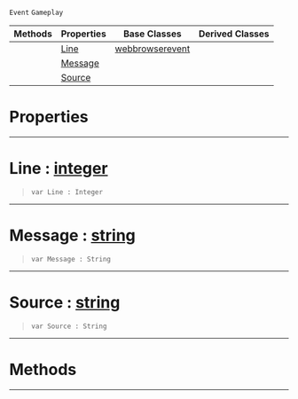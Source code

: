  `Event` `Gameplay`



|Methods|Properties|Base Classes|Derived Classes|
|---|---|---|---|
| |[Line](webbrowserconsoleevent.md#line-zilch-engine-documen)|[webbrowserevent](webbrowserevent.md)| |
| |[Message](webbrowserconsoleevent.md#message-zilch-engine-docu)| | |
| |[Source](webbrowserconsoleevent.md#source-zilch-engine-docum)| | |


 #  Properties


---  
 #  Line : [integer](../nada_base_types/integer.md)

> 
> ```TS:Nada
> var Line : Integer


---  
 #  Message : [string](../nada_base_types/string.md)

> 
> ```TS:Nada
> var Message : String


---  
 #  Source : [string](../nada_base_types/string.md)

> 
> ```TS:Nada
> var Source : String


---  
 #  Methods


---  
 

 